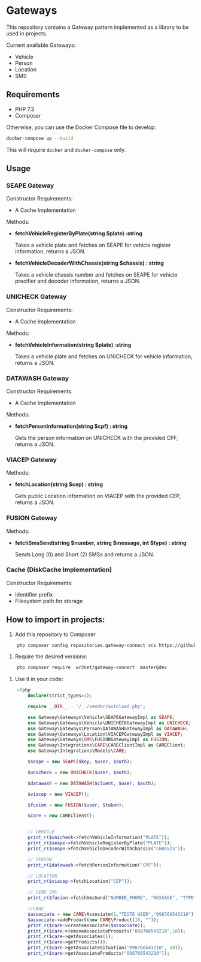 # Gateways

This repository contains a Gateway pattern implemented as a library to be used in projects.

Current available Gateways:
 - Vehicle
 - Person
 - Location
 - SMS

## Requirements
- PHP 7.3
- Composer

Otherwise, you can use the Docker Compose file to develop:
```bash
docker-compose up --build
```
This will require `docker` and `docker-compose` only.

## Usage

### SEAPE Gateway

Constructor Requirements:
- A Cache Implementation

Methods:

- **fetchVehicleRegisterByPlate(string $plate) :string**

    Takes a vehicle plate and fetches on SEAPE for vehicle register information, returns a JSON.

- **fetchVehicleDecoderWithChassis(string $chassis) : string**
    
    Takes a vehicle chassis number and fetches on SEAPE for vehicle precifier and decoder information, returns a JSON.

### UNICHECK Gateway

Constructor Requirements:
- A Cache Implementation

Methods:

- **fetchVehicleInformation(string $plate) :string**

    Takes a vehicle plate and fetches on UNICHECK for vehicle information, returns a JSON.

### DATAWASH Gateway

Constructor Requirements:
- A Cache Implementation

Methods:
- **fetchPersonInformation(string $cpf) : string**

    Gets the person information on UNICHECK with the provided CPF, returns a JSON.


### VIACEP Gateway

Methods:
- **fetchLocation(string $cep) : string**

    Gets public Location information on VIACEP with the provided CEP, returns a JSON.


### FUSION Gateway

Methods:
- **fetchSmsSend(string $number, string $message, int $type) : string**

    Sends Long (0) and Short (2) SMSs and returns a JSON.


### Cache (DiskCache Implementation)
Constructor Requirements:
- Identifier prefix
- Filesystem path for storage


## How to import in projects:

1. Add this repository to Composer
```bash
    php composer config repositories.gateway-connect vcs https://github.com/wr2net/gateway-connect.git
```

1. Require the desired versions:
```bash
    php composer require  wr2net/gateway-connect  master@dev
```

1. Use it in your code:
```php
    <?php
        declare(strict_types=1);

        require __DIR__ . '/../vendor/autoload.php';

        use Gateway\Gateways\Vehicle\SEAPEGatewayImpl as SEAPE;
        use Gateway\Gateways\Vehicle\UNICHECKGatewayImpl as UNICHECK;
        use Gateway\Gateways\Person\DATAWASHGatewayImpl as DATAWASH;
        use Gateway\Gateways\Location\VIACEPGatewayImpl as VIACEP;
        use Gateway\Gateways\SMS\FUSIONGatewayImpl as FUSION;
        use Gateway\Integrations\CARE\CAREClientImpl as CAREClient;
        use Gateway\Integrations\Models\CARE;

        $seape = new SEAPE($key, $user, $auth);

        $unicheck = new UNICHECK($user, $auth);

        $datawash = new DATAWASH($client, $user, $auth);

        $viacep = new VIACEP();

        $fusion = new FUSION($user, $token);

        $care = new CAREClient();


        // VEHICLE
        print_r($unicheck->fetchVehicleInformation("PLATE"));
        print_r($seape->fetchVehicleRegisterByPlate("PLATE"));
        print_r($seape->fetchVehicleDecoderWithChassis("CHASSIS"));

        // PERSON
        print_r($datawash->fetchPersonInformation("CPF"));

        // LOCATION
        print_r($viacep->fetchLocation("CEP"));

        // SEND SMS
        print_r($fusion->fetchSmsSend("NUMBER_PHONE", "MESSAGE", "TYPE"));

        //CARE
        $associate = new CARE\Associate(1,"TESTE USER","098766543210");
        $associate->addProduct(new CARE\Product(10, ""));
        print_r($care->createAssociate($associate));
        print_r($care->removeAssociateProducts("098766543210",10));
        print_r($care->getAssociates());
        print_r($care->getProducts());
        print_r($care->getAssociateSituation("098766543210", 10));
        print_r($care->getAssociateProducts("098766543210"));

```